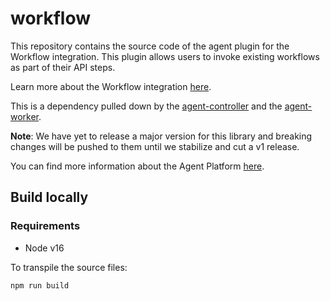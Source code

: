 # workflow

This repository contains the source code of the agent plugin for the Workflow integration.
This plugin allows users to invoke existing workflows as part of their API steps.

Learn more about the Workflow integration [here](https://docs.superblocks.com/build-workflows/what-is-a-workflow#1c-workflow-steps).

This is a dependency pulled down by the [agent-controller](https://github.com/superblocksteam/agent-controller) and the [agent-worker](https://github.com/superblocksteam/agent-worker).

**Note**: We have yet to release a major version for this library and breaking changes will be pushed to them until we stabilize and cut a v1 release.

You can find more information about the Agent Platform [here](https://github.com/superblocksteam/agent).

## Build locally

### Requirements

- Node v16

To transpile the source files:

```bash
npm run build
```
